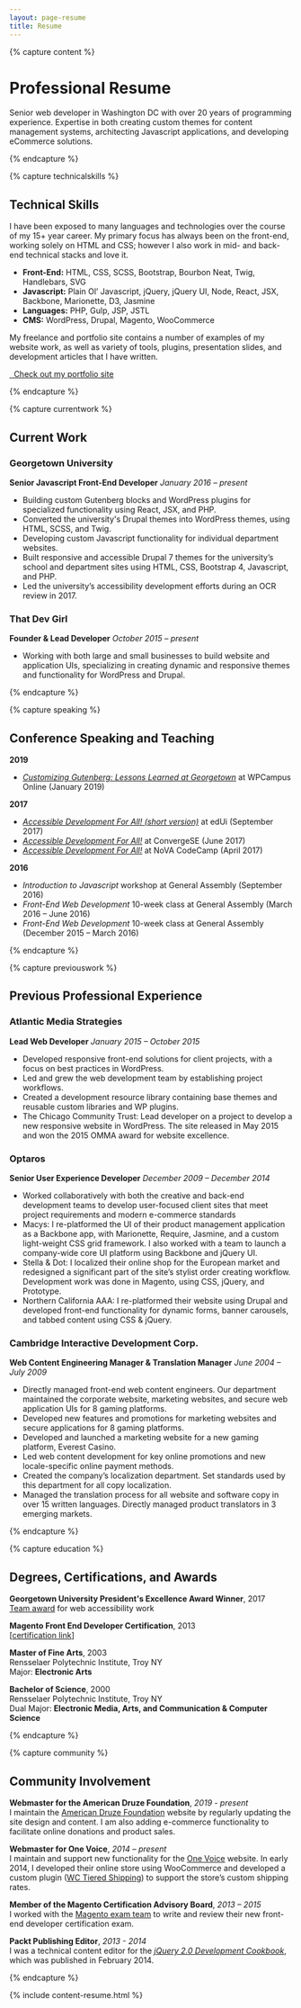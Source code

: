 ```yaml
---
layout: page-resume
title: Resume
---
```


{% capture content %}

# Professional Resume

Senior web developer in Washington DC with over 20 years of programming experience. Expertise in both creating custom themes for content management systems, architecting Javascript applications, and developing eCommerce solutions.

{% endcapture %}

{% capture technicalskills %}

## Technical Skills

I have been exposed to many languages and technologies over the course of my 15+ year career. My primary focus has always been on the front-end, working solely on HTML and CSS; however I also work in mid- and back-end technical stacks and love it.

* **Front-End:** HTML, CSS, SCSS, Bootstrap, Bourbon Neat, Twig, Handlebars, SVG
* **Javascript:** Plain Ol’ Javascript, jQuery, jQuery UI, Node, React, JSX, Backbone, Marionette, D3, Jasmine
* **Languages:** PHP, Gulp, JSP, JSTL
* **CMS:** WordPress, Drupal, Magento, WooCommerce

My freelance and portfolio site contains a number of examples of my website work, as well as variety of tools, plugins, presentation slides, and development articles that I have written.

<a href="https://thatdevgirl.com" class="btn">
  <span class="fas fa-code-branch">&nbsp;</span>
  Check out my portfolio site
</a>

{% endcapture %}

{% capture currentwork %}

## Current Work

### Georgetown University
**Senior Javascript Front-End Developer**
_January 2016 – present_

* Building custom Gutenberg blocks and WordPress plugins for specialized functionality using React, JSX, and PHP.
* Converted the university's Drupal themes into WordPress themes, using HTML, SCSS, and Twig.
* Developing custom Javascript functionality for individual department websites.
* Built responsive and accessible Drupal 7 themes for the university’s school and department sites using HTML, CSS, Bootstrap 4, Javascript, and PHP.
* Led the university’s accessibility development efforts during an OCR review in 2017.

### That Dev Girl
**Founder & Lead Developer**
_October 2015 – present_

* Working with both large and small businesses to build website and application UIs, specializing in creating dynamic and responsive themes and functionality for WordPress and Drupal.

{% endcapture %}

{% capture speaking %}

## Conference Speaking and Teaching

**2019**

* _[Customizing Gutenberg: Lessons Learned at Georgetown](https://talks.thatdevgirl.com/gutenberg)_ at WPCampus Online (January 2019)

**2017**

* _[Accessible Development For All! (short version)](https://talks.thatdevgirl.com/accessibility-edui)_ at edUi (September 2017)
* _[Accessible Development For All!](https://talks.thatdevgirl.com/accessibility)_ at ConvergeSE (June 2017)
* _[Accessible Development For All!](https://talks.thatdevgirl.com/accessibility)_ at NoVA CodeCamp (April 2017)

**2016**

* _Introduction to Javascript_ workshop at General Assembly (September 2016)
* _Front-End Web Development_ 10-week class at General Assembly (March 2016 – June 2016)
* _Front-End Web Development_ 10-week class at General Assembly (December 2015 – March 2016)

{% endcapture %}

{% capture previouswork %}

## Previous Professional Experience

### Atlantic Media Strategies
**Lead Web Developer**
_January 2015 – October 2015_

* Developed responsive front-end solutions for client projects, with a focus on best practices in WordPress.
* Led and grew the web development team by establishing project workflows.
* Created a development resource library containing base themes and reusable custom libraries and WP plugins.
* The Chicago Community Trust: Lead developer on a project to develop a new responsive website in WordPress. The site released in May 2015 and won the 2015 OMMA award for website excellence.

### Optaros
**Senior User Experience Developer**
_December 2009 – December 2014_

* Worked collaboratively with both the creative and back-end development teams to develop user-focused client sites that meet project requirements and modern e-commerce standards
* Macys: I re-platformed the UI of their product management application as a Backbone app, with Marionette, Require, Jasmine, and a custom light-weight CSS grid framework. I also worked with a team to launch a company-wide core UI platform using Backbone and jQuery UI.
* Stella & Dot: I localized their online shop for the European market and redesigned a significant part of the site’s stylist order creating workflow. Development work was done in Magento, using CSS, jQuery, and Prototype.
* Northern California AAA: I re-platformed their website using Drupal and developed front-end functionality for dynamic forms, banner carousels, and tabbed content using CSS & jQuery.

### Cambridge Interactive Development Corp.
**Web Content Engineering Manager & Translation Manager**
_June 2004 – July 2009_

* Directly managed front-end web content engineers. Our department maintained the corporate website, marketing websites, and secure web application UIs for 8 gaming platforms.
* Developed new features and promotions for marketing websites and secure applications for 8 gaming platforms.
* Developed and launched a marketing website for a new gaming platform, Everest Casino.
* Led web content development for key online promotions and new locale-specific online payment methods.
* Created the company’s localization department. Set standards used by this department for all copy localization.
* Managed the translation process for all website and software copy in over 15 written languages. Directly managed product translators in 3 emerging markets.

{% endcapture %}

{% capture education %}

## Degrees, Certifications, and Awards

**Georgetown University President's Excellence Award Winner**, 2017 <br>
[Team award](https://hr.georgetown.edu/2017-presidents-excellence-awards) for web accessibility work

**Magento Front End Developer Certification**, 2013 <br>
[[certification link](http://www.magentocommerce.com/certification/directory/dev/663722/)]

**Master of Fine Arts**, 2003 <br>
Rensselaer Polytechnic Institute, Troy NY <br>
Major: **Electronic Arts**

**Bachelor of Science**, 2000 <br>
Rensselaer Polytechnic Institute, Troy NY <br>
Dual Major: **Electronic Media, Arts, and Communication & Computer Science**

{% endcapture %}

{% capture community %}

## Community Involvement

**Webmaster for the American Druze Foundation**, _2019 - present_ <br>
I maintain the [American Druze Foundation](https://www.americandruzefoundation.org) website by regularly updating the site design and content. I am also adding e-commerce functionality to facilitate online donations and product sales.

**Webmaster for One Voice**, _2014 – present_ <br>
I maintain and support new functionality for the [One Voice](http://www.onevoicecommunity.org/) website. In early 2014, I developed their online store using WooCommerce and developed a custom plugin ([WC Tiered Shipping](https://wordpress.org/plugins/wc-tiered-shipping/)) to support the store’s custom shipping rates.

**Member of the Magento Certification Advisory Board**, _2013 – 2015_ <br>
I worked with the [Magento exam team](https://u.magento.com/certification/advisory-board) to write and review their new front-end developer certification exam.

**Packt Publishing Editor**, _2013 - 2014_ <br>
I was a technical content editor for the _[jQuery 2.0 Development Cookbook](https://www.packtpub.com/web-development/jquery-20-development-cookbook)_, which was published in February 2014.

{% endcapture %}

{% include content-resume.html %}
